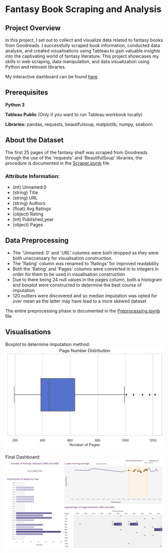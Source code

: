 # Fantasy Book Scraping and Analysis

## Project Overview

In this project, I set out to collect and visualize data related to fantasy books from Goodreads. I successfully scraped book information, conducted data analysis, and created visualisations using Tableau to gain valuable insights into the captivating world of fantasy literature. This project showcases my skills in web scraping, data manipulation, and data visualization using Python and relevant libraries.

My interactive dashboard can be found [here](https://public.tableau.com/app/profile/iyud.dissanayake/viz/BookData_16981143060890/Dashboard1?publish=yes).

## Prerequisites

**Python 3**

**Tableau Public** (Only if you want to run Tableau workbook locally)

**Libraries:** pandas, requests, beautifulsoup, matplotlib, numpy, seaborn

## About the Dataset

The first 25 pages of the fantasy shelf was scraped from Goodreads through the use of the 'requests' and 'BeautifulSoup' libraries, the procedure is documented in the [Scraper.ipynb](Scraper.ipynb) file.

### Attribute Information:

- (int) Unnamed:0
- (string) Title
- (string) URL
- (string) Authors
- (float) Avg Ratings
- (object) Rating
- (int) Published_year
- (object) Pages

## Data Preprocessing

- The 'Unnamed: 0' and 'URL' columns were both dropped as they were both uneccessary for visualisation construction.
- The 'Rating' column was renamed to 'Ratings' for improved readability
- Both the 'Rating' and 'Pages' columns were converted in to integers in order for them to be used in visualisation construction
- Due to there being 24 null values in the pages column, both a histogram and boxplot were constructed to determine the best course of imputation
- 120 outliers were discovered and so median imputation was opted for over mean as the latter may have lead to a more skewed dataset

The entire preprocessing phase is documented in the [Preprocessing.ipynb](Preprocessing.ipynb) file

## Visualisations

Boxplot to determine imputation method:
![Boxplot](visualisations/boxplot.png)

Final Dashboard:
![FantasyDashboard](visualisations/fantasybookdashboard.png)
